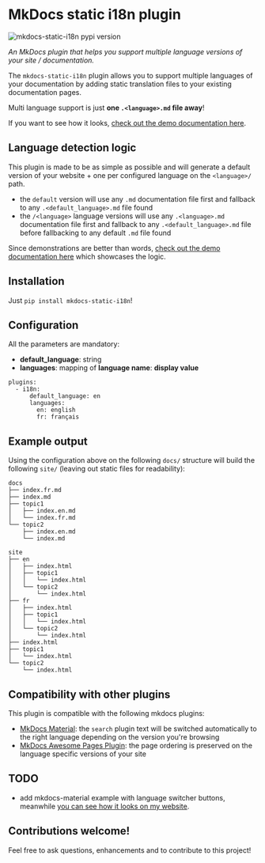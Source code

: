 # MkDocs static i18n plugin

![mkdocs-static-i18n pypi version](https://img.shields.io/pypi/v/mkdocs-static-i18n.svg)

*An MkDocs plugin that helps you support multiple language versions of your site / documentation.*

The `mkdocs-static-i18n` plugin allows you to support multiple languages of your documentation by adding static translation files to your existing documentation pages.

Multi language support is just **one `.<language>.md` file away**!

If you want to see how it looks, [check out the demo documentation here](https://ultrabug.github.io/mkdocs-static-i18n/).

## Language detection logic

This plugin is made to be as simple as possible and will generate a default version of your website + one per configured language on the `<language>/` path.

- the `default` version will use any `.md` documentation file first and fallback to any `.<default_language>.md` file found
- the `/<language>` language versions will use any `.<language>.md` documentation file first and fallback to any `.<default_language>.md` file before fallbacking to any default `.md` file found

Since demonstrations are better than words, [check out the demo documentation here](https://ultrabug.github.io/mkdocs-static-i18n/) which showcases the logic.

## Installation

Just `pip install mkdocs-static-i18n`!

## Configuration

All the parameters are mandatory:

- **default_language**: string
- **languages**: mapping of **language name**: **display value**

```
plugins:
  - i18n:
      default_language: en
      languages:
        en: english
        fr: français
```

## Example output

Using the configuration above on the following `docs/` structure will build the following `site/` (leaving out static files for readability):

```
docs
├── index.fr.md
├── index.md
├── topic1
│   ├── index.en.md
│   └── index.fr.md
└── topic2
    ├── index.en.md
    └── index.md
```

```
site
├── en
│   ├── index.html
│   ├── topic1
│   │   └── index.html
│   └── topic2
│       └── index.html
├── fr
│   ├── index.html
│   ├── topic1
│   │   └── index.html
│   └── topic2
│       └── index.html
├── index.html
├── topic1
│   └── index.html
└── topic2
    └── index.html
```

## Compatibility with other plugins

This plugin is compatible with the following mkdocs plugins:

- [MkDocs Material](https://github.com/squidfunk/mkdocs-material): the `search` plugin text will be switched automatically to the right language depending on the version you're browsing
- [MkDocs Awesome Pages Plugin](https://github.com/lukasgeiter/mkdocs-awesome-pages-plugin): the page ordering is preserved on the language specific versions of your site

## TODO

- add mkdocs-material example with language switcher buttons, meanwhile [you can see how it looks on my website](https://ultrabug.fr).

## Contributions welcome!

Feel free to ask questions, enhancements and to contribute to this project!
